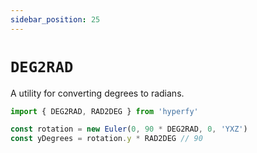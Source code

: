 ```yaml
---
sidebar_position: 25
---
```


# `DEG2RAD`

A utility for converting degrees to radians.

```jsx
import { DEG2RAD, RAD2DEG } from 'hyperfy'

const rotation = new Euler(0, 90 * DEG2RAD, 0, 'YXZ')
const yDegrees = rotation.y * RAD2DEG // 90
```
